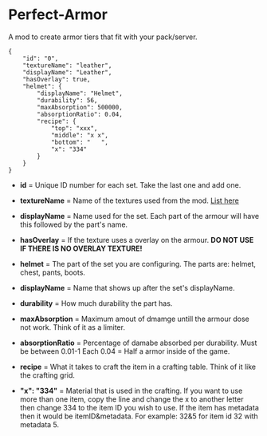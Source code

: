 Perfect-Armor
==============

A mod to create armor tiers that fit with your pack/server.
```
{
    "id": "0",
    "textureName": "leather",
    "displayName": "Leather",
    "hasOverlay": true,
    "helmet": {
        "displayName": "Helmet",
        "durability": 56,
        "maxAbsorption": 500000,
        "absorptionRatio": 0.04,
        "recipe": {
            "top": "xxx",
            "middle": "x x",
            "bottom": "   ",
            "x": "334"
        }
    }
}
```
- **id** = Unique ID number for each set. Take the last one and add one.        

- **textureName** = Name of the textures used from the mod. [List here](https://github.com/CCM-Modding/Perfect-Armour/tree/master/resources/assets/perfectarmor/textures/items)  

- **displayName** = Name used for the set. Each part of the armour will have this followed by the part's name.       

- **hasOverlay** = If the texture uses a overlay on the armour. **DO NOT USE IF THERE IS NO OVERLAY TEXTURE!** 

- **helmet** = The part of the set you are configuring. The parts are: helmet, chest, pants, boots.          

- **displayName** = Name that shows up after the set's displayName.     

- **durability** = How much durability the part has.         

- **maxAbsorption** = Maximum amout of dmamge untill the armour dose not work. Think of it as a limiter.

- **absorptionRatio** = Percentage of damabe absorbed per durability. Must be between 0.01-1 Each 0.04 =  Half a armor inside of the game. 

- **recipe** = What it takes to craft the item in a crafting table. Think of it like the crafting grid.             

- **"x": "334"** = Material that is used in the crafting. If you want to use more than one item, copy the line and change the x to another letter then change 334 to the item ID you wish to use. If the item has metadata then it would be itemID&metadata. For example: 32&5 for item id 32 with metadata 5.          
